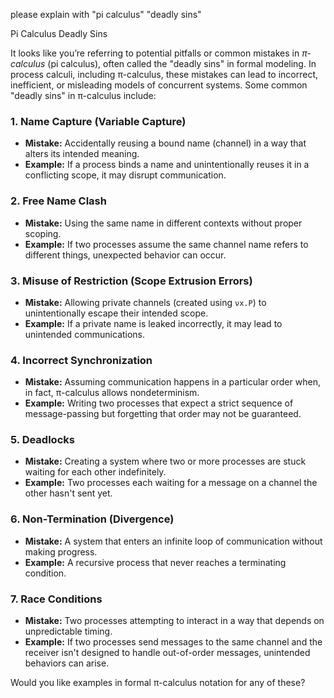 please explain with "pi calculus" "deadly sins"

Pi Calculus Deadly Sins

It looks like you’re referring to potential pitfalls or common mistakes in *π-calculus* (pi calculus), often called the "deadly sins" in formal modeling. In process calculi, including π-calculus, these mistakes can lead to incorrect, inefficient, or misleading models of concurrent systems. Some common "deadly sins" in π-calculus include:

### 1. **Name Capture (Variable Capture)**
   - **Mistake:** Accidentally reusing a bound name (channel) in a way that alters its intended meaning.
   - **Example:** If a process binds a name and unintentionally reuses it in a conflicting scope, it may disrupt communication.

### 2. **Free Name Clash**
   - **Mistake:** Using the same name in different contexts without proper scoping.
   - **Example:** If two processes assume the same channel name refers to different things, unexpected behavior can occur.

### 3. **Misuse of Restriction (Scope Extrusion Errors)**
   - **Mistake:** Allowing private channels (created using `νx.P`) to unintentionally escape their intended scope.
   - **Example:** If a private name is leaked incorrectly, it may lead to unintended communications.

### 4. **Incorrect Synchronization**
   - **Mistake:** Assuming communication happens in a particular order when, in fact, π-calculus allows nondeterminism.
   - **Example:** Writing two processes that expect a strict sequence of message-passing but forgetting that order may not be guaranteed.

### 5. **Deadlocks**
   - **Mistake:** Creating a system where two or more processes are stuck waiting for each other indefinitely.
   - **Example:** Two processes each waiting for a message on a channel the other hasn't sent yet.

### 6. **Non-Termination (Divergence)**
   - **Mistake:** A system that enters an infinite loop of communication without making progress.
   - **Example:** A recursive process that never reaches a terminating condition.

### 7. **Race Conditions**
   - **Mistake:** Two processes attempting to interact in a way that depends on unpredictable timing.
   - **Example:** If two processes send messages to the same channel and the receiver isn't designed to handle out-of-order messages, unintended behaviors can arise.

Would you like examples in formal π-calculus notation for any of these?
